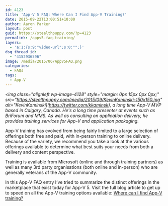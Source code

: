 ```yaml
---
id: 4123
title: 'App-V 5 FAQ: Where Can I Find App-V Training?'
date: 2015-09-22T13:00:51+10:00
author: Aaron Parker
layout: post
guid: https://stealthpuppy.com/?p=4123
permalink: /appv5-faq-training/
layers:
  - 'a:1:{s:9:"video-url";s:0:"";}'
dsq_thread_id:
  - "4152936596"
image: /media/2015/06/AppV5FAQ.png
categories:
  - FAQs
tags:
  - App-V
---
```

_<img class="alignleft wp-image-4128" style="margin: 0px 15px 0px 0px;" src="https://stealthpuppy.com/media/2015/09/KevinKaminski-150x150.jpg" alt="KevinKaminski](https://twitter.com/kkaminsk), a long time App-V MVP based in Calgary, Canada. He's a long time presenter at events such as BriForum and MMS. As well as consulting on application delivery, he provides training services for App-V and application packaging._

App-V training has evolved from being fairly limited to a large selection of offerings both free and paid, with in-person training to online delivery. Because of the variety, we recommend you take a look at the various offerings available to determine what best suits your needs from both a delivery and content perspective.

Training is available from Microsoft (online and through training partners) as well as many 3rd party organisations (both online and in-person) who are generally veterans of the App-V community.

In this App-V FAQ entry I’ve tried to summarize the distinct offerings in the marketplace that exist today for App-V 5. Visit the full blog article to get up to speed on all the App-V training options available: [Where can I find App-V training?](http://kkaminsk.blogspot.com/2015/09/where-can-i-find-app-v-training.html)